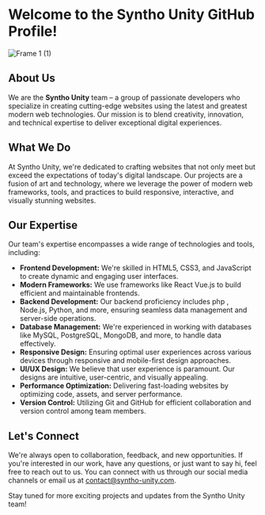 # Welcome to the Syntho Unity GitHub Profile!


![Frame 1 (1)](https://github.com/synthounity/.github/assets/115560200/d24014ff-9b0a-483a-a9bc-995b1675513b)

## About Us

We are the **Syntho Unity** team – a group of passionate developers who specialize in creating cutting-edge websites using the latest and greatest modern web technologies. Our mission is to blend creativity, innovation, and technical expertise to deliver exceptional digital experiences.

## What We Do

At Syntho Unity, we're dedicated to crafting websites that not only meet but exceed the expectations of today's digital landscape. Our projects are a fusion of art and technology, where we leverage the power of modern web frameworks, tools, and practices to build responsive, interactive, and visually stunning websites.

## Our Expertise

Our team's expertise encompasses a wide range of technologies and tools, including:

- **Frontend Development:** We're skilled in HTML5, CSS3, and JavaScript to create dynamic and engaging user interfaces.
- **Modern Frameworks:** We use frameworks like React Vue.js to build efficient and maintainable frontends.
- **Backend Development:** Our backend proficiency includes php , Node.js, Python, and more, ensuring seamless data management and server-side operations.
- **Database Management:** We're experienced in working with databases like MySQL, PostgreSQL, MongoDB, and more, to handle data effectively.
- **Responsive Design:** Ensuring optimal user experiences across various devices through responsive and mobile-first design approaches.
- **UI/UX Design:** We believe that user experience is paramount. Our designs are intuitive, user-centric, and visually appealing.
- **Performance Optimization:** Delivering fast-loading websites by optimizing code, assets, and server performance.
- **Version Control:** Utilizing Git and GitHub for efficient collaboration and version control among team members.

## Let's Connect

We're always open to collaboration, feedback, and new opportunities. If you're interested in our work, have any questions, or just want to say hi, feel free to reach out to us. You can connect with us through our social media channels or email us at contact@syntho-unity.com.

Stay tuned for more exciting projects and updates from the Syntho Unity team!


